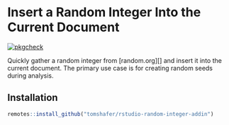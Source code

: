 # Insert a Random Integer Into the Current Document

[![pkgcheck](https://github.com/tomshafer/rstudio-random-integer-addin/workflows/pkgcheck/badge.svg)](https://github.com/tomshafer/rstudio-random-integer-addin/actions?query=workflow%3Apkgcheck)


Quickly gather a random integer from [random.org][] and
insert it into the current document. The primary use case is
for creating random seeds during analysis.


## Installation

```r
remotes::install_github("tomshafer/rstudio-random-integer-addin")
```
